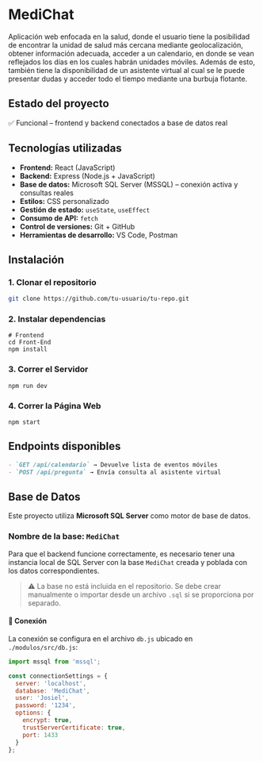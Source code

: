 # MediChat

Aplicación web enfocada en la salud, donde el usuario tiene la posibilidad de encontrar la unidad de salud más cercana mediante geolocalización, obtener información adecuada, acceder a un calendario, en donde se vean reflejados los días en los cuales habrán unidades móviles. Además de esto, también tiene la disponibilidad de un asistente virtual al cual se le puede presentar dudas y acceder todo el tiempo mediante una burbuja flotante.

## Estado del proyecto
✅ Funcional – frontend y backend conectados a base de datos real  

## Tecnologías utilizadas

- **Frontend:** React (JavaScript)
- **Backend:** Express (Node.js + JavaScript)
- **Base de datos:** Microsoft SQL Server (MSSQL) – conexión activa y consultas reales
- **Estilos:** CSS personalizado
- **Gestión de estado:** `useState`, `useEffect`
- **Consumo de API:** `fetch`
- **Control de versiones:** Git + GitHub
- **Herramientas de desarrollo:** VS Code, Postman
  
## Instalación

### 1️. Clonar el repositorio

```bash
git clone https://github.com/tu-usuario/tu-repo.git
```

### 2. Instalar dependencias
```
# Frontend
cd Front-End
npm install
```
### 3. Correr el Servidor
```
npm run dev
```
### 4. Correr la Página Web
```
npm start
```
## Endpoints disponibles
```markdown
- `GET /api/calendario` → Devuelve lista de eventos móviles
- `POST /api/pregunta` → Envía consulta al asistente virtual
```

## Base de Datos

Este proyecto utiliza **Microsoft SQL Server** como motor de base de datos.

### Nombre de la base: `MediChat`

Para que el backend funcione correctamente, es necesario tener una instancia local de SQL Server con la base `MediChat` creada y poblada con los datos correspondientes.

> ⚠️ La base no está incluida en el repositorio. Se debe crear manualmente o importar desde un archivo `.sql` si se proporciona por separado.

#### 🔐 Conexión

La conexión se configura en el archivo `db.js` ubicado en `./modulos/src/db.js`:

```js
import mssql from 'mssql';

const connectionSettings = {
  server: 'localhost',
  database: 'MediChat',
  user: 'Josiel',
  password: '1234',
  options: {
    encrypt: true,
    trustServerCertificate: true,
    port: 1433
  }
};
